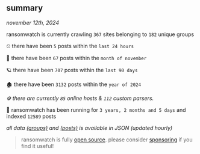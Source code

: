 
## summary
_november 12th, 2024_

ransomwatch is currently crawling `367` sites belonging to `182` unique groups

⏲ there have been `5` posts within the `last 24 hours`

🦈 there have been `67` posts within the `month of november`

🪐 there have been `707` posts within the `last 90 days`

🏚 there have been `3132` posts within the `year of 2024`

_⚙️ there are currently `85` online hosts & `112` custom parsers._

🦕 ransomwatch has been running for `3 years, 2 months and 5 days` and indexed `12589` posts

_all data  [(groups)](http://ransomwhat.telemetry.ltd/groups) and [(posts)](http://ransomwhat.telemetry.ltd/posts) is available in JSON (updated hourly)_

> ransomwatch is fully [open source](https://github.com/joshhighet/ransomwatch#ransomwatch--). please consider [sponsoring](https://github.com/sponsors/joshhighet) if you find it useful!
